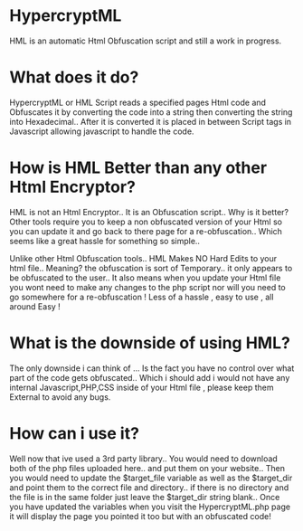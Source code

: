 # HypercryptML
HML is an automatic Html Obfuscation script and still a work in progress.

# What does it do?
HypercryptML or HML Script reads a specified pages Html code and Obfuscates it by converting the code into a string then converting the string into Hexadecimal.. After it is converted it is placed in between Script tags in Javascript allowing javascript to handle the code.

# How is HML Better than any other Html Encryptor?
HML is not an Html Encryptor.. It is an Obfuscation script.. Why is it better? Other tools require you to keep a non obfuscated version of your Html so you can update it and go back to there page for a re-obfuscation.. Which seems like a great hassle for something so simple..

Unlike other Html Obfuscation tools.. HML Makes NO Hard Edits to your html file.. Meaning? the obfuscation is sort of Temporary.. it only appears to be obfuscated to the user.. It also means when you update your Html file you wont need to make any changes to the php script nor will you need to go somewhere for a re-obfuscation ! Less of a hassle , easy to use  , all around Easy !

# What is the downside of using HML?
The only downside i can think of ... Is the fact you have no control over what part of the code gets obfuscated.. Which i should add i would not have any internal Javascript,PHP,CSS inside of your Html file , please keep them External to avoid any bugs.

# How can i use it?
Well now that ive used a 3rd party library.. You would need to download both of the php files uploaded here.. and put them on your website.. Then you would need to update the $target_file variable as well as the $target_dir and point them to the correct file and directory.. if there is no directory and the file is in the same folder just leave the $target_dir string blank.. Once you have updated the variables when you visit the HypercryptML.php page it will display the page you pointed it too but with an obfuscated code!
